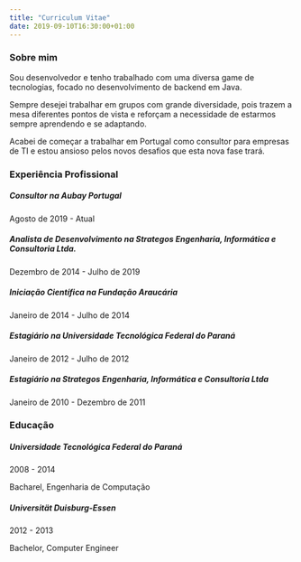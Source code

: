 ```yaml
---
title: "Curriculum Vitae"
date: 2019-09-10T16:30:00+01:00
---
```


### Sobre mim

Sou desenvolvedor e tenho trabalhado com uma diversa game de tecnologias, focado no desenvolvimento de backend em Java.

Sempre desejei trabalhar em grupos com grande diversidade, pois trazem a mesa diferentes pontos de vista e reforçam a necessidade de estarmos sempre aprendendo e se adaptando.

Acabei de começar a trabalhar em Portugal como consultor para empresas de TI e estou ansioso pelos novos desafios que esta nova fase trará.

### Experiência Profissional

##### Consultor na Aubay Portugal

Agosto de 2019 - Atual

##### Analista de Desenvolvimento na Strategos Engenharia, Informática e Consultoria Ltda.

Dezembro de 2014 - Julho de 2019

##### Iniciação Científica na Fundação Araucária

Janeiro de 2014 - Julho de 2014

##### Estagiário na Universidade Tecnológica Federal do Paraná

Janeiro de 2012 - Julho de 2012

##### Estagiário na Strategos Engenharia, Informática e Consultoria Ltda

Janeiro de 2010 - Dezembro de 2011

### Educação

##### Universidade Tecnológica Federal do Paraná

2008 - 2014

Bacharel, Engenharia de Computação

##### Universität Duisburg-Essen

2012 - 2013

Bachelor, Computer Engineer